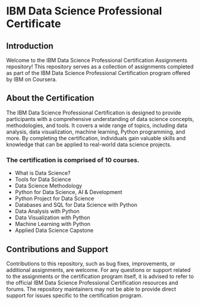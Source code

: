 # IBM Data Science Professional Certificate
## Introduction
Welcome to the IBM Data Science Professional Certification Assignments repository! This repository serves as a collection of assignments completed as part of the IBM Data Science Professional Certification program offered by IBM on Coursera.
## About the Certification
The IBM Data Science Professional Certification is designed to provide participants with a comprehensive understanding of data science concepts, methodologies, and tools. It covers a wide range of topics, including data analysis, data visualization, machine learning, Python programming, and more. By completing the certification, individuals gain valuable skills and knowledge that can be applied to real-world data science projects.
### The certification is comprised of 10 courses.
- What is Data Science?
- Tools for Data Science
- Data Science Methodology
- Python for Data Science, AI & Development
- Python Project for Data Science
- Databases and SQL for Data Science with Python
- Data Analysis with Python
- Data Visualization with Python
- Machine Learning with Python
- Applied Data Science Capstone
## Contributions and Support
Contributions to this repository, such as bug fixes, improvements, or additional assignments, are welcome. For any questions or support related to the assignments or the certification program itself, it is advised to refer to the official IBM Data Science Professional Certification resources and forums. The repository maintainers may not be able to provide direct support for issues specific to the certification program.
  
